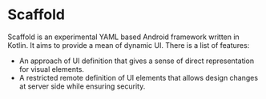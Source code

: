 # Scaffold

Scaffold is an experimental YAML based Android framework written in Kotlin. It aims to provide a mean of dynamic UI. There is a list of features:

  - An approach of UI definition that gives a sense of direct representation for visual elements.
  - A restricted remote definition of UI elements that allows design changes at server side while ensuring security.

